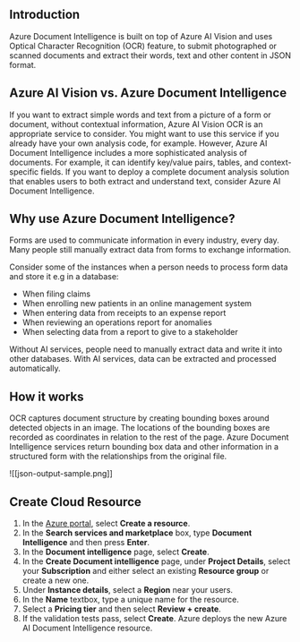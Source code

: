 ## Introduction

Azure Document Intelligence is built on top of Azure AI Vision and uses Optical Character Recognition (OCR) feature, to submit photographed or scanned documents and extract their words, text and other content in JSON format.

## Azure AI Vision vs. Azure Document Intelligence

If you want to extract simple words and text from a picture of a form or document, without contextual information, Azure AI Vision OCR is an appropriate service to consider. You might want to use this service if you already have your own analysis code, for example. However, Azure AI Document Intelligence includes a more sophisticated analysis of documents. For example, it can identify key/value pairs, tables, and context-specific fields. If you want to deploy a complete document analysis solution that enables users to both extract and understand text, consider Azure AI Document Intelligence.

## Why use Azure Document Intelligence?

Forms are used to communicate information in every industry, every day. Many people still manually extract data from forms to exchange information.

Consider some of the instances when a person needs to process form data and store it e.g in a database:

-   When filing claims
-   When enrolling new patients in an online management system
-   When entering data from receipts to an expense report
-   When reviewing an operations report for anomalies
-   When selecting data from a report to give to a stakeholder

Without AI services, people need to manually extract data and write it into other databases. With AI services, data can be extracted and processed automatically.

## How it works

OCR captures document structure by creating bounding boxes around detected objects in an image. The locations of the bounding boxes are recorded as coordinates in relation to the rest of the page. Azure Document Intelligence services return bounding box data and other information in a structured form with the relationships from the original file.

![[json-output-sample.png]]

## Create Cloud Resource

1. In the [Azure portal](https://portal.azure.com/#home), select **Create a resource**.
2. In the **Search services and marketplace** box, type **Document Intelligence** and then press **Enter**.
3. In the **Document intelligence** page, select **Create**.
4. In the **Create Document intelligence** page, under **Project Details**, select your **Subscription** and either select an existing **Resource group** or create a new one.
5. Under **Instance details**, select a **Region** near your users.
6. In the **Name** textbox, type a unique name for the resource.
7. Select a **Pricing tier** and then select **Review + create**.
8. If the validation tests pass, select **Create**. Azure deploys the new Azure AI Document Intelligence resource.
